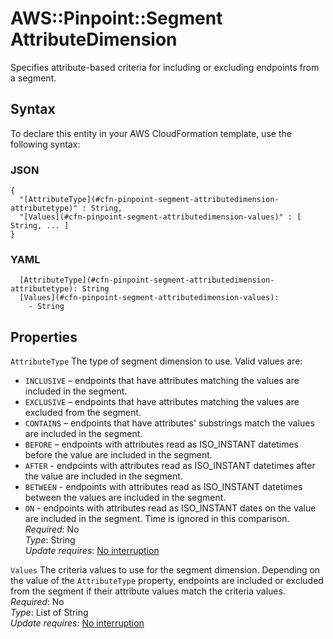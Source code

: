 # AWS::Pinpoint::Segment AttributeDimension<a name="aws-properties-pinpoint-segment-attributedimension"></a>

Specifies attribute\-based criteria for including or excluding endpoints from a segment\.

## Syntax<a name="aws-properties-pinpoint-segment-attributedimension-syntax"></a>

To declare this entity in your AWS CloudFormation template, use the following syntax:

### JSON<a name="aws-properties-pinpoint-segment-attributedimension-syntax.json"></a>

```
{
  "[AttributeType](#cfn-pinpoint-segment-attributedimension-attributetype)" : String,
  "[Values](#cfn-pinpoint-segment-attributedimension-values)" : [ String, ... ]
}
```

### YAML<a name="aws-properties-pinpoint-segment-attributedimension-syntax.yaml"></a>

```
  [AttributeType](#cfn-pinpoint-segment-attributedimension-attributetype): String
  [Values](#cfn-pinpoint-segment-attributedimension-values): 
    - String
```

## Properties<a name="aws-properties-pinpoint-segment-attributedimension-properties"></a>

`AttributeType`  <a name="cfn-pinpoint-segment-attributedimension-attributetype"></a>
The type of segment dimension to use\. Valid values are:  
+ `INCLUSIVE` – endpoints that have attributes matching the values are included in the segment\.
+ `EXCLUSIVE` – endpoints that have attributes matching the values are excluded from the segment\.
+ `CONTAINS` – endpoints that have attributes' substrings match the values are included in the segment\.
+ `BEFORE` – endpoints with attributes read as ISO\_INSTANT datetimes before the value are included in the segment\.
+ `AFTER` \- endpoints with attributes read as ISO\_INSTANT datetimes after the value are included in the segment\.
+ `BETWEEN` \- endpoints with attributes read as ISO\_INSTANT datetimes between the values are included in the segment\.
+ `ON` \- endpoints with attributes read as ISO\_INSTANT dates on the value are included in the segment\. Time is ignored in this comparison\.
*Required*: No  
*Type*: String  
*Update requires*: [No interruption](https://docs.aws.amazon.com/AWSCloudFormation/latest/UserGuide/using-cfn-updating-stacks-update-behaviors.html#update-no-interrupt)

`Values`  <a name="cfn-pinpoint-segment-attributedimension-values"></a>
The criteria values to use for the segment dimension\. Depending on the value of the `AttributeType` property, endpoints are included or excluded from the segment if their attribute values match the criteria values\.  
*Required*: No  
*Type*: List of String  
*Update requires*: [No interruption](https://docs.aws.amazon.com/AWSCloudFormation/latest/UserGuide/using-cfn-updating-stacks-update-behaviors.html#update-no-interrupt)